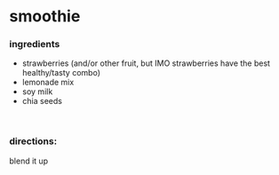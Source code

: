 # smoothie

### ingredients
- strawberries (and/or other fruit, but IMO strawberries have the best healthy/tasty combo)
- lemonade mix
- soy milk
- chia seeds

<br>

### directions:

blend it up
